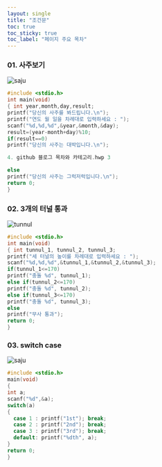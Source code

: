 ```yaml
---
layout: single
title: "조건문"
toc: true
toc_sticky: true 
toc_label: "페이지 주요 목차" 
---
```


### 01. 사주보기 
![saju](/assets/images/if1.jpg)
~~~c
#include <stdio.h>
int main(void)
{ int year,month,day,result;
printf("당신의 사주를 봐드립니다.\n");
printf("연도 월 일을 차례대로 입력하세요 : ");
scanf("%d,%d,%d",&year,&month,&day);
result=(year-month+day)%10;
if(result==0)
printf("당신의 사주는 대박입니다.\n");

4. github 블로그 목차와 카테고리.hwp 3

else
printf("당신의 사주는 그럭저럭입니다.\n");
return 0;
}
~~~

### 02. 3개의 터널 통과 
![tunnul](/assets/images/if2.jpg)
~~~c
#include <stdio.h>
int main(void)
{ int tunnul_1, tunnul_2, tunnul_3;
printf("세 터널의 높이를 차례대로 입력하세요 : ");
scanf("%d,%d,%d",&tunnul_1,&tunnul_2,&tunnul_3);
if(tunnul_1<=170)
printf("충돌 %d", tunnul_1);
else if(tunnul_2<=170)
printf("충돌 %d", tunnul_2);
else if(tunnul_3<=170)
printf("충돌 %d", tunnul_3);
else
printf("무사 통과");
return 0;
}
~~~

### 03. switch case 
![saju](/assets/images/if3.jpg)

~~~c
#include <stdio.h>
main(void)
{
int a;
scanf("%d",&a);
switch(a)
{
  case 1 : printf("1st"); break;
  case 2 : printf("2nd"); break;
  case 3 : printf("3rd"); break;
  default: printf("%dth", a);
}
return 0;
}
~~~

